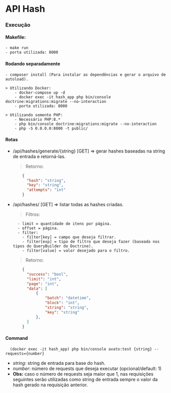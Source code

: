 # API Hash
### Execução
####  Makefile:
    - make run
    - porta utilizada: 8000
#### Rodando separadamente
    - composer install (Para instalar as dependências e gerar o arquivo de autoload).
    
    > Utilizando Docker:
        - docker-compose up -d
        - docker exec -it hash_app php bin/console doctrine:migrations:migrate --no-interaction
        - porta utilizada: 8000
          
    > Utilizando somente PHP:
        - Necessário PHP:8.*
        - php bin/console doctrine:migrations:migrate --no-interaction
        - php -S 0.0.0.0:8000 -t public/

#### Rotas
  - /api/hashes/generate/{string} [GET] => gerar hashes baseadas na string de entrada e retorná-las.
    > Retorno:
      ```json
          {
            "hash": "string",
            "key": "string",
            "attempts": "int"
          }
      ```

  - /api/hashes/ [GET] => listar todas as hashes criadas.
    > Filtros:
    ```
      - limit = quantidade de itens por página.
      - offset = página.
      - filter:
        - filter[key] = campo que deseja filtrar.
        - filter[exp] = tipo de filtro que deseja fazer (baseado nos tipos do QueryBuilder do Doctrine).
        - filter[value] = valor desejado para o filtro.
     ```
      > Retorno:
      ```json
          {
            "success": "bool",
            "limit": "int",
            "page": "int",
            "data": [
                {
                    "batch": "datetime",
                    "block": "int",
                    "string": "string",
                    "key": "string"
                },
            ]
          }
      ```
     
#### Command
  ```
    (docker exec -it hash_app) php bin/console avato:test {string} --requests={number}
  ```
  - *string*: string de entrada para base do hash.
  - *number*: número de requests que deseja executar (opcional/default: 1)
  - <strong>Obs:</strong> caso o número de requests seja maior que 1, nas requisições seguintes serão utilizadas  como string de entrada sempre o valor da hash  gerado na requisição anterior.
